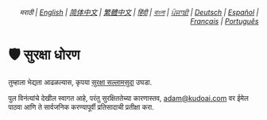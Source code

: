 <div align="right">
    <h6>
        <picture>
            <source type="image/svg+xml" media="(prefers-color-scheme: dark)" srcset="https://raw.githubusercontent.com/adamlui/js-utils/main/docs/images/earth-icon/white/icon32.svg">
            <img height=14 src="https://raw.githubusercontent.com/adamlui/js-utils/main/docs/images/earth-icon/black/icon32.svg">
        </picture>
        &nbsp;मराठी |
        <a href="../SECURITY.md">English</a> |
        <a href="../zh-cn/SECURITY.md">简体中文</a> |
        <a href="../zh-tw/SECURITY.md">繁體中文</a> |
        <a href="../hi/SECURITY.md">हिंदी</a> |
        <a href="../bn/SECURITY.md">বাংলা</a> |
        <a href="../pa/SECURITY.md">ਪੰਜਾਬੀ</a> |
        <a href="../de/SECURITY.md">Deutsch</a> |
        <a href="../es/SECURITY.md">Español</a> |
        <a href="../fr/SECURITY.md">Français</a> |
        <a href="../pt/SECURITY.md">Português</a>
    </h6>
</div>

# 🛡️ सुरक्षा धोरण

तुम्हाला भेद्यता आढळल्यास, कृपया [सुरक्षा सल्लामसुदा](https://github.com/adamlui/js-utils/security/advisories/new) उघडा.

पुल विनंत्यांचे देखील स्वागत आहे, परंतु सुरक्षिततेच्या कारणास्तव, <adam@kudoai.com> वर ईमेल पाठवा आणि ते सार्वजनिक करण्यापूर्वी प्रतिसादाची प्रतीक्षा करा.
